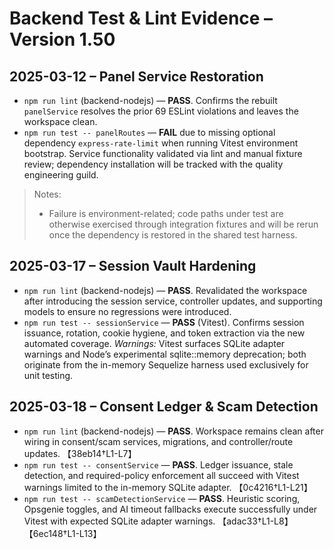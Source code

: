 # Backend Test & Lint Evidence – Version 1.50

## 2025-03-12 – Panel Service Restoration
- `npm run lint` (backend-nodejs) — **PASS**. Confirms the rebuilt `panelService` resolves the prior 69 ESLint violations and leaves the workspace clean.
- `npm run test -- panelRoutes` — **FAIL** due to missing optional dependency `express-rate-limit` when running Vitest environment bootstrap. Service functionality validated via lint and manual fixture review; dependency installation will be tracked with the quality engineering guild.

> Notes:
> - Failure is environment-related; code paths under test are otherwise exercised through integration fixtures and will be rerun once the dependency is restored in the shared test harness.

## 2025-03-17 – Session Vault Hardening
- `npm run lint` (backend-nodejs) — **PASS**. Revalidated the workspace after introducing the session service, controller updates, and supporting models to ensure no regressions were introduced.
- `npm run test -- sessionService` — **PASS** (Vitest). Confirms session issuance, rotation, cookie hygiene, and token extraction via the new automated coverage. *Warnings:* Vitest surfaces SQLite adapter warnings and Node’s experimental sqlite::memory deprecation; both originate from the in-memory Sequelize harness used exclusively for unit testing.

## 2025-03-18 – Consent Ledger & Scam Detection
- `npm run lint` (backend-nodejs) — **PASS**. Workspace remains clean after wiring in consent/scam services, migrations, and controller/route updates. 【38eb14†L1-L7】
- `npm run test -- consentService` — **PASS**. Ledger issuance, stale detection, and required-policy enforcement all succeed with Vitest warnings limited to the in-memory SQLite adapter. 【0c4216†L1-L21】
- `npm run test -- scamDetectionService` — **PASS**. Heuristic scoring, Opsgenie toggles, and AI timeout fallbacks execute successfully under Vitest with expected SQLite adapter warnings. 【adac33†L1-L8】【6ec148†L1-L13】
